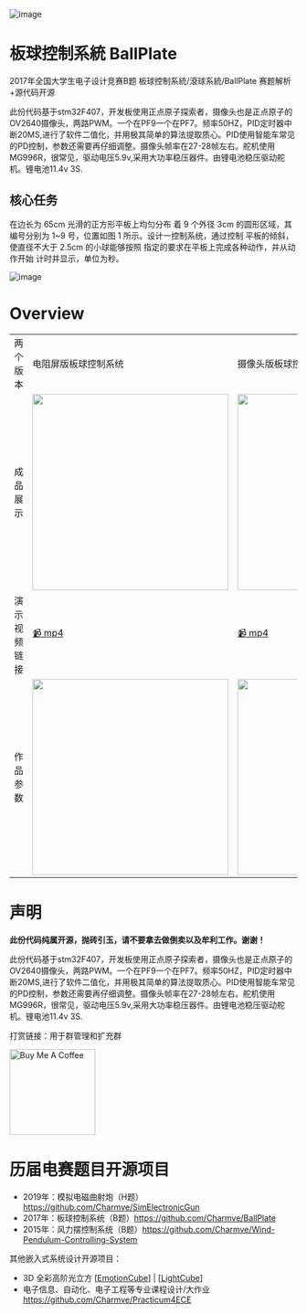 ![image](https://user-images.githubusercontent.com/29084184/193403886-5f05893c-74b2-404d-805e-b008ae43595b.png)


# 板球控制系統 BallPlate

2017年全国大学生电子设计竞赛B题 板球控制系統/滾球系統/BallPlate 赛题解析+源代码开源

此份代码基于stm32F407，开发板使用正点原子探索者，摄像头也是正点原子的OV2640摄像头，两路PWM。一个在PF9一个在PF7。频率50HZ，PID定时器中断20MS,进行了软件二值化，并用极其简单的算法提取质心。PID使用智能车常见的PD控制，参数还需要再仔细调整。摄像头帧率在27-28帧左右。舵机使用MG996R，很常见，驱动电压5.9v,采用大功率稳压器件。由锂电池稳压驱动舵机。锂电池11.4v 3S. 

## 核心任务

在边长为 65cm 光滑的正方形平板上均匀分布 着 9 个外径 3cm 的圆形区域，其编号分别为 1~9 号，位置如图 1 所示。设计一控制系统，通过控制 平板的倾斜，使直径不大于 2.5cm 的小球能够按照 指定的要求在平板上完成各种动作，并从动作开始 计时并显示，单位为秒。

![image](https://user-images.githubusercontent.com/29084184/193403930-e80f00b3-179f-4373-940c-1a745eaed47d.png)


# Overview

<table>
<tbody>
  <tr>
    <td>
      两个版本
    </td>
    <td>
      电阻屏版板球控制系统
    </td>
    <td>
      摄像头版板球控制系统
    </td>
  </tr>
  <tr>
    <td>
      成品展示
    </td>
    <td>
      <img src="https://user-images.githubusercontent.com/29084184/193402921-98679929-0995-46e7-80cb-f9826b0f1a7d.png" width="343"></img>
    </td>
    <td>
      <img src="https://user-images.githubusercontent.com/29084184/193403692-1cf53f38-1fd3-490b-b683-da388e7109c0.png" width="343"></img>
    </td>
  </tr>
  <tr>
    <td>
      演示视频链接
    </td>
    <td>
      <a href="https://tbm-auth.alicdn.com/e99361edd833010b/7HYn3NCygCNo85lnY2r/9JFMNxFTDipkILJFOG3_263176200462_hd_hq.mp4?auth_key=1664619498-0-0-b45ee0804955938d5325e6775070cce5&t=212c147016646167985924857ea681&b=video_plus&p=cloudvideo_http_seller_sucai_vod_publish" target="_blank"> 📹 mp4 </a>
    </td>
    <td>
      <a href="https://tbm-auth.alicdn.com/e99361edd833010b/7HYn3NCygCNo85lnY2r/4qZ7j7nqCNLWa4LhUfm_271671256315_hd_hq.mp4?auth_key=1664619524-0-0-45e8c25f226a35dd72b821c1119b2858&t=212c147016646168242006660ea681&b=video_plus&p=cloudvideo_http_seller_sucai_vod_publish" target="_blank"> 📹 mp4 </a>
    </td>
  </tr>
  <tr>
    <td>
      作品参数
    </td>
    <td>
        <img src="https://user-images.githubusercontent.com/29084184/193403434-f8e985dd-0df7-40a9-8085-c6de351fc3db.png" width="343" ></img>
    </td>
    <td>
        <img src="https://user-images.githubusercontent.com/29084184/193403704-c7fc1a01-c742-4419-bff3-361bcc89688a.png" width="343" ></img>
    </td>
  </tr>
</tbody>
</table>


# 声明
<b>此份代码纯属开源，抛砖引玉，请不要拿去做倒卖以及牟利工作。谢谢！</b>

此份代码基于stm32F407，开发板使用正点原子探索者，摄像头也是正点原子的OV2640摄像头，两路PWM。一个在PF9一个在PF7。频率50HZ，PID定时器中断20MS,进行了软件二值化，并用极其简单的算法提取质心。PID使用智能车常见的PD控制，参数还需要再仔细调整。摄像头帧率在27-28帧左右。舵机使用MG996R，很常见，驱动电压5.9v,采用大功率稳压器件。由锂电池稳压驱动舵机。锂电池11.4v 3S. 

打赏链接：用于群管理和扩充群

<!--START_SECTION:sponsors-->
<a href="https://charmve.github.io/sponsor.html" target="_blank"><img src="https://cdn.buymeacoffee.com/buttons/v2/default-red.png" alt="Buy Me A Coffee" width="150" ></a>
<!--
<p align="center">
  <a href="https://cdn.jsdelivr.net/gh/YunYouJun/sponsors/public/sponsors.svg">
    <img src='https://cdn.jsdelivr.net/gh/YunYouJun/sponsors/public/sponsors.svg'/>
  </a>
</p>
<!--END_SECTION:sponsors-->

# 历届电赛题目开源项目

- 2019年：模拟电磁曲射炮（H题）https://github.com/Charmve/SimElectronicGun
- 2017年：板球控制系统（B题）https://github.com/Charmve/BallPlate
- 2015年：风力摆控制系统（B题）https://github.com/Charmve/Wind-Pendulum-Controlling-System

其他嵌入式系统设计开源项目：

- 3D 全彩高阶光立方 [[EmotionCube](https://github.com/Charmve/EmotionCube)] | [[LightCube](https://github.com/Charmve/LightCube)]
- 电子信息、自动化、电子工程等专业课程设计/大作业 https://github.com/Charmve/Practicum4ECE

